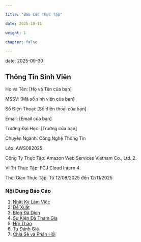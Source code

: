 ```yaml
---

title: "Báo Cáo Thực Tập"

date: 2025-10-11

weight: 1 

chapter: false

---
```


date: 2025-09-30

## Thông Tin Sinh Viên

Họ và Tên: [Họ và Tên của bạn]

MSSV: [Mã số sinh viên của bạn]

Số Điện Thoại: [Số điện thoại của bạn]

Email: [Email của bạn]

Trường Đại Học: [Trường của bạn]

Chuyên Ngành: Công Nghệ Thông Tin

Lớp: AWS082025

Công Ty Thực Tập: Amazon Web Services Vietnam Co., Ltd. 2.

Vị Trí Thực Tập: FCJ Cloud Intern 4.

Thời Gian Thực Tập: Từ 12/08/2025 đến 12/11/2025

### Nội Dung Báo Cáo

1. [Nhật Ký Làm Việc](1-worklog)
2. [Đề Xuất](2-proposal)
3. [Blog Đã Dịch](3-translated-blogs)
4. [Sự Kiện Đã Tham Gia](4-event-participated)
5. [Hội Thảo](5-workshop)
6. [Tự Đánh Giá](6-self-assessment)
7. [Chia Sẻ và Phản Hồi](7-sharing-and-feedback)
